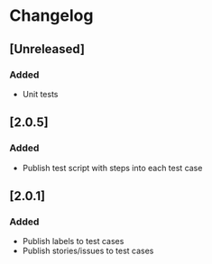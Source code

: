 # Changelog

## [Unreleased]
### Added
- Unit tests

## [2.0.5]
### Added
- Publish test script with steps into each test case

## [2.0.1]
### Added
- Publish labels to test cases
- Publish stories/issues to test cases